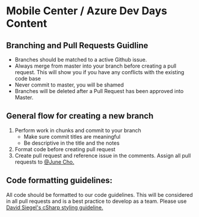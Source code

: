 # Mobile Center / Azure Dev Days Content

## Branching and Pull Requests Guidline

* Branches should be matched to a active Github issue.
* Always merge from master into your branch before creating a pull request. This will show you if you have any conflicts with the existing code base
* Never commit to master, you will be shamed
* Branches will be deleted after a Pull Request has been approved into Master.

## General flow for creating a new branch

1. Perform work in chunks and commit to your branch
    * Make sure commit titles are meaningful
    * Be descriptive in the title and the notes
2. Format code before creating pull request
3. Create pull request and reference issue in the comments. Assign all pull requests to [@June Cho.](https://github.com/jcho23)

## Code formatting guidelines:
All code should be formatted to our code guidelines. This will be considered in all pull requests and is a best practice to develop as a team. Please use [David Siegel's cSharp styling guideline.](https://github.com/dvdsgl/csharp-in-style) 
